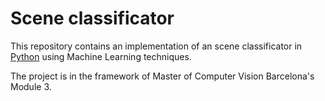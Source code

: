 # Scene classificator

This repository contains an implementation of an scene classificator in [Python]() using Machine Learning techniques.

The project is in the framework of Master of Computer Vision Barcelona's Module 3.
